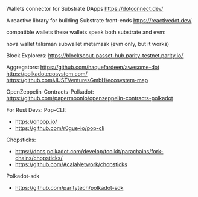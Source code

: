 Wallets connector for Substrate DApps
https://dotconnect.dev/

A reactive library for building Substrate front-ends
https://reactivedot.dev/

compatible wallets
these wallets speak both substrate and evm:

nova wallet
talisman
subwallet
metamask (evm only, but it works)

Block Explorers:
https://blockscout-passet-hub.parity-testnet.parity.io/

Aggregators:
https://github.com/haquefardeen/awesome-dot
https://polkadotecosystem.com/
https://github.com/JUSTVenturesGmbH/ecosystem-map

OpenZeppelin-Contracts-Polkadot:
https://github.com/papermoonio/openzeppelin-contracts-polkadot

For Rust Devs:
Pop-CLI:

- https://onpop.io/
- https://github.com/r0gue-io/pop-cli

Chopsticks:

- https://docs.polkadot.com/develop/toolkit/parachains/fork-chains/chopsticks/
- https://github.com/AcalaNetwork/chopsticks

Polkadot-sdk

- https://github.com/paritytech/polkadot-sdk
